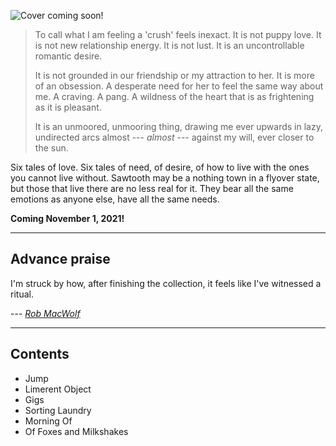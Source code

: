 ---
---

![Cover coming soon!](https://via.placeholder.com/1024x1583.png?text=Cover+coming+soon!)

> To call what I am feeling a 'crush' feels inexact. It is not puppy love. It is not new relationship energy. It is not lust. It is an uncontrollable romantic desire.
>
> It is not grounded in our friendship or my attraction to her. It is more of an obsession. A desperate need for her to feel the same way about me. A craving. A pang. A wildness of the heart that is as frightening as it is pleasant.
>
> It is an unmoored, unmooring thing, drawing me ever upwards in lazy, undirected arcs almost --- *almost* --- against my will, ever closer to the sun.

Six tales of love. Six tales of need, of desire, of how to live with the ones you cannot live without. Sawtooth may be a nothing town in a flyover state, but those that live there are no less real for it. They bear all the same emotions as anyone else, have all the same needs.

**Coming November 1, 2021!**

-----

## Advance praise

I'm struck by how, after finishing the collection, it feels like I've witnessed a ritual.

--- [*Rob MacWolf*](https://twitter.com/guywhowrotethis)

-----

## Contents

* Jump
* Limerent Object
* Gigs
* Sorting Laundry
* Morning Of
* Of Foxes and Milkshakes
